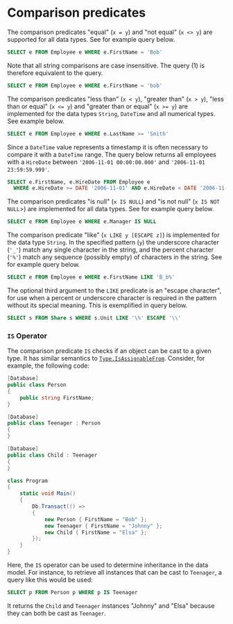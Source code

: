 # Comparison predicates

The comparison predicates "equal" (`x = y`) and "not equal" (`x <> y`) are supported for all data types. See for example query below.

```sql
SELECT e FROM Employee e WHERE e.FirstName = 'Bob'
```
Note that all string comparisons are case insensitive. The query (1) is therefore equivalent to the query.

```sql
SELECT e FROM Employee e WHERE e.FirstName = 'bob'
```

The comparison predicates "less than" (`x < y`), "greater than" (`x > y`), "less than or equal" (`x <= y`) and "greater than or equal" (`x >= y`) are implemented for the data types `String`, `DateTime` and all numerical types. See example below.

```sql
SELECT e FROM Employee e WHERE e.LastName >= 'Smith'
```

Since a `DateTime` value represents a timestamp it is often necessary to compare it with a `DateTime` range. The query below returns all employees with a `HireDate` between `'2006-11-01 00:00:00.000'` and `'2006-11-01 23:59:59.999'`.

```sql
SELECT e.FirstName, e.HireDate FROM Employee e
  WHERE e.HireDate >= DATE '2006-11-01' AND e.HireDate < DATE '2006-11-02'
```

The comparison predicates "is null" (`x IS NULL`) and "is not null" (`x IS NOT NULL`>) are implemented for all data types. See for example query below.

```sql
SELECT e FROM Employee e WHERE e.Manager IS NULL
```

The comparison predicate "like" (`x LIKE y [ESCAPE z]`) is implemented for the data type `String`. In the specified pattern (`y`) the underscore character (`'_'`) match any single character in the string, and the percent character (`'%'`) match any sequence (possibly empty) of characters in the string. See for example query below.

```sql
SELECT e FROM Employee e WHERE e.FirstName LIKE 'B_b%'
```

The optional third argument to the `LIKE` predicate is an "escape character", for use when a percent or underscore character is required in the pattern without its special meaning. This is exemplified in query below.

```sql
SELECT s FROM Share s WHERE s.Unit LIKE '\%' ESCAPE '\\'
```

### `IS` Operator

The comparison predicate `IS` checks if an object can be cast to a given type. It has similar semantics to [`Type.IsAssignableFrom`](https://msdn.microsoft.com/en-us/library/system.type.isassignablefrom.aspx). Consider, for example, the following code:

```cs
[Database]
public class Person
{
    public string FirstName;
}

[Database]
public class Teenager : Person
{
}

[Database]
public class Child : Teenager
{
}

class Program
{
    static void Main()
    {
        Db.Transact(() =>
        {
            new Person { FirstName = "Bob" };
            new Teenager { FirstName = "Johnny" };
            new Child { FirstName = "Elsa" };
        });
    }
}
```
Here, the `IS` operator can be used to determine inheritance in the data model. For instance, to retrieve all instances that can be cast to `Teenager`, a query like this would be used:

```sql
SELECT p FROM Person p WHERE p IS Teenager
```
It returns the `Child` and `Teenager` instances "Johnny" and "Elsa" because they can both be cast as `Teenager`.
